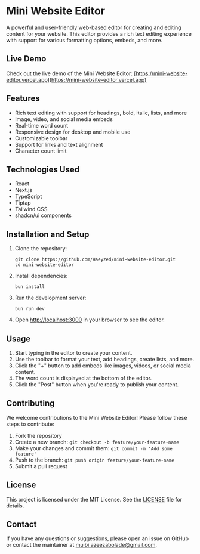 # Mini Website Editor

A powerful and user-friendly web-based editor for creating and editing content for your website. This editor provides a rich text editing experience with support for various formatting options, embeds, and more.

## Live Demo

Check out the live demo of the Mini Website Editor: [https://mini-website-editor.vercel.app](https://mini-website-editor.vercel.app)

## Features

- Rich text editing with support for headings, bold, italic, lists, and more
- Image, video, and social media embeds
- Real-time word count
- Responsive design for desktop and mobile use
- Customizable toolbar
- Support for links and text alignment
- Character count limit

## Technologies Used

- React
- Next.js
- TypeScript
- Tiptap
- Tailwind CSS
- shadcn/ui components

## Installation and Setup

1. Clone the repository:
   ```
   git clone https://github.com/Haeyzed/mini-website-editor.git
   cd mini-website-editor
   ```

2. Install dependencies:
   ```
   bun install
   ```

3. Run the development server:
   ```
   bun run dev
   ```

4. Open [http://localhost:3000](http://localhost:3000) in your browser to see the editor.

## Usage

1. Start typing in the editor to create your content.
2. Use the toolbar to format your text, add headings, create lists, and more.
3. Click the "+" button to add embeds like images, videos, or social media content.
4. The word count is displayed at the bottom of the editor.
5. Click the "Post" button when you're ready to publish your content.

## Contributing

We welcome contributions to the Mini Website Editor! Please follow these steps to contribute:

1. Fork the repository
2. Create a new branch: `git checkout -b feature/your-feature-name`
3. Make your changes and commit them: `git commit -m 'Add some feature'`
4. Push to the branch: `git push origin feature/your-feature-name`
5. Submit a pull request

## License

This project is licensed under the MIT License. See the [LICENSE](LICENSE) file for details.

## Contact

If you have any questions or suggestions, please open an issue on GitHub or contact the maintainer at [muibi.azeezabolade@gmail.com](mailto:muibi.azeezabolade@gmail.com).
